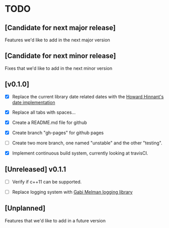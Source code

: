 # TODO

## [Candidate for next major release]
Features we'd like to add in the next major version


## [Candidate for next minor release]
Fixes that we'd like to add in the next minor version


## [v0.1.0]

- [x] Replace the current library date related dates with the 
  [Howard Hinnant's date implementation](https://github.com/HowardHinnant/date)

- [x] Replace all tabs with spaces...

- [x] Create a README.md file for github

- [x] Create branch "gh-pages" for github pages

- [ ] Create two more branch, one named "unstable" and the other "testing".

- [x] Implement continuous build system, currently looking at travisCI.

## [Unreleased] v0.1.1

- [ ] Verify if c++11 can be supported.

- [ ] Replace logging system with
  [Gabi Melman logging library](https://github.com/gabime/spdlog)

## [Unplanned]
Features that we'd like to add in a future version
